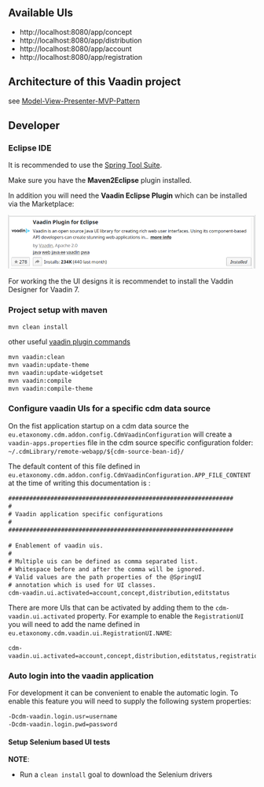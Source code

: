 ## Available UIs

* http://localhost:8080/app/concept
* http://localhost:8080/app/distribution
* http://localhost:8080/app/account
* http://localhost:8080/app/registration

## Architecture of this Vaadin project 

see [Model-View-Presenter-MVP-Pattern](https://dev.e-taxonomy.eu/redmine/projects/edit/wiki/VaadinNotes#Model-View-Presenter-MVP-Pattern)

## Developer

### Eclipse IDE

It is recommended to use the [Spring Tool Suite](https://spring.io/tools).

Make sure you have the **Maven2Eclipse** plugin installed.

In addition you will need the **Vaadin Eclipse Plugin** which can be installed via the Marketplace:

![](images/Vaadin-Plugin-for-Eclipse.png)

For working the the UI designs it is recommendet to install the Vaddin Designer for Vaadin 7.

### Project setup with maven

~~~
mvn clean install
~~~

other useful [vaadin plugin commands](https://gwt-maven-plugin.github.io/gwt-maven-plugin/plugin-info.html)

~~~ 
mvn vaadin:clean
mvn vaadin:update-theme
mvn vaadin:update-widgetset
mvn vaadin:compile
mvn vaadin:compile-theme
~~~


### Configure vaadin UIs for a specific cdm data source

On the fist application startup on a cdm data source the `eu.etaxonomy.cdm.addon.config.CdmVaadinConfiguration` will create a `vaadin-apps.properties` file in the cdm source specific configuration folder: `~/.cdmLibrary/remote-webapp/${cdm-source-bean-id}/`

The default content of this file defined in `eu.etaxonomy.cdm.addon.config.CdmVaadinConfiguration.APP_FILE_CONTENT` at the time of writing this documentation is :

~~~
################################################################
#                                                               
# Vaadin application specific configurations                    
#                                                               
################################################################
                                                                
# Enablement of vaadin uis.                                     
#                                                               
# Multiple uis can be defined as comma separated list.          
# Whitespace before and after the comma will be ignored.        
# Valid values are the path properties of the @SpringUI         
# annotation which is used for UI classes.                      
cdm-vaadin.ui.activated=account,concept,distribution,editstatus 
~~~

There are more UIs that can be activated by adding them to the `cdm-vaadin.ui.activated` property. 
For example to enable the `RegistrationUI` you will need to add the name defined in `eu.etaxonomy.cdm.vaadin.ui.RegistrationUI.NAME`:

~~~
cdm-vaadin.ui.activated=account,concept,distribution,editstatus,registration 
~~~

### Auto login into the vaadin application

For development it can be convenient to enable the automatic login. 
To enable this feature you will need to supply the following system properties:

~~~
-Dcdm-vaadin.login.usr=username      
-Dcdm-vaadin.login.pwd=password
~~~

#### Setup Selenium based UI tests 

**NOTE**: 

* Run a `clean install` goal to download the Selenium drivers